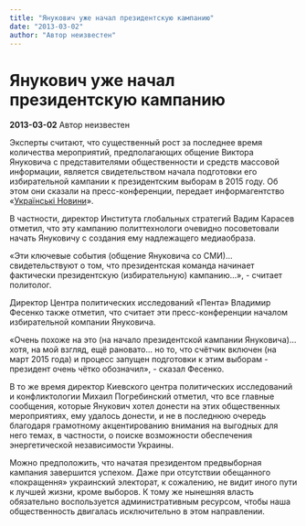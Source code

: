 ```yaml
---
title: "Янукович уже начал президентскую кампанию"
date: "2013-03-02"
author: "Автор неизвестен"
---
```


# Янукович уже начал президентскую кампанию

**2013-03-02** Автор неизвестен

Эксперты считают, что существенный рост за последнее время количества мероприятий, предполагающих общение Виктора Януковича с представителями общественности и средств массовой информации, является свидетельством начала подготовки его избирательной кампании к президентским выборам в 2015 году. Об этом они сказали на пресс-конференции, передает информагентство «[Українські Новини](http://un.ua/)».

В частности, директор Института глобальных стратегий Вадим Карасев отметил, что эту кампанию политтехнологи очевидно посоветовали начать Януковичу с создания ему надлежащего медиаобраза.

«Эти ключевые события (общение Януковича со СМИ)... свидетельствуют о том, что президентская команда начинает фактически президентскую (избирательную) кампанию...», - считает политолог.

Директор Центра политических исследований «Пента» Владимир Фесенко также отметил, что считает эти пресс-конференции началом избирательной компании Януковича.

«Очень похоже на это (на начало президентской кампании Януковича)... хотя, на мой взгляд, ещё рановато... но то, что счётчик включен (на март 2015 года) и процесс запущен подготовки к этим выборам - президент очень чётко обозначил», - сказал Фесенко.

В то же время директор Киевского центра политических исследований и конфликтологии Михаил Погребинский отметил, что все главные сообщения, которые Янукович хотел донести на этих общественных мероприятиях, ему удалось донести, и не в последнюю очередь благодаря грамотному акцентированию внимания на выгодных для него темах, в частности, о поиске возможности обеспечения энергетической независимости Украины.

Можно предположить, что начатая президентом предвыборная кампания завершится успехом. Даже при отсутствии обещанного «покращення» украинский электорат, к сожалению, не видит иного пути к лучшей жизни, кроме выборов. К тому же нынешняя власть обязательно воспользуется административным ресурсом, чтобы наша общественность двигалась исключительно в этом направлении.